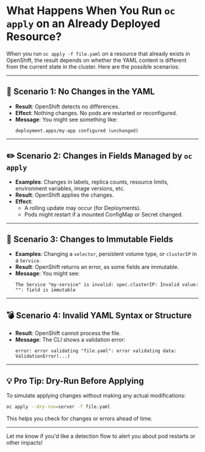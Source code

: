 
# What Happens When You Run `oc apply` on an Already Deployed Resource?

When you run `oc apply -f file.yaml` on a resource that already exists in OpenShift, the result depends on whether the YAML content is different from the current state in the cluster. Here are the possible scenarios:

---

## 🔄 Scenario 1: No Changes in the YAML

- **Result**: OpenShift detects no differences.
- **Effect**: Nothing changes. No pods are restarted or reconfigured.
- **Message**: You might see something like:
  ```
  deployment.apps/my-app configured (unchanged)
  ```

---

## ✏️ Scenario 2: Changes in Fields Managed by `oc apply`

- **Examples**: Changes in labels, replica counts, resource limits, environment variables, image versions, etc.
- **Result**: OpenShift applies the changes.
- **Effect**:
  - A rolling update may occur (for Deployments).
  - Pods might restart if a mounted ConfigMap or Secret changed.

---

## 🛑 Scenario 3: Changes to Immutable Fields

- **Examples**: Changing a `selector`, persistent volume type, or `clusterIP` in a `Service`.
- **Result**: OpenShift returns an error, as some fields are immutable.
- **Message**: You might see:
  ```
  The Service "my-service" is invalid: spec.clusterIP: Invalid value: "": field is immutable
  ```

---

## 💣 Scenario 4: Invalid YAML Syntax or Structure

- **Result**: OpenShift cannot process the file.
- **Message**: The CLI shows a validation error:
  ```
  error: error validating "file.yaml": error validating data: ValidationError(...)
  ```

---

## 💡 Pro Tip: Dry-Run Before Applying

To simulate applying changes without making any actual modifications:

```bash
oc apply --dry-run=server -f file.yaml
```

This helps you check for changes or errors ahead of time.

---

Let me know if you'd like a detection flow to alert you about pod restarts or other impacts!
